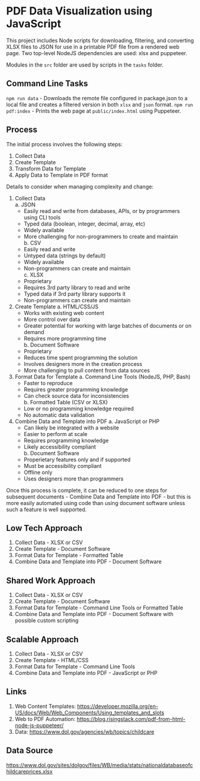 # PDF Data Visualization using JavaScript

This project includes Node scripts for downloading, filtering, and converting XLSX files to JSON for use in a printable PDF file from a rendered web page. Two top-level NodeJS dependencies are used: xlsx and puppeteer.

Modules in the `src` folder are used by scripts in the `tasks` folder.

## Command Line Tasks

`npm run data` - Downloads the remote file configured in package.json to a local file and creates a filtered version in both `xlsx` and `json` format.
`npm run pdf:index` - Prints the web page at `public/index.html` using Puppeteer.

## Process

The initial process involves the following steps:

1. Collect Data
2. Create Template
3. Transform Data for Template
4. Apply Data to Template in PDF format

Details to consider when managing complexity and change:

1. Collect Data  
   a. JSON  
      - Easily read and write from databases, APIs, or by programmers using CLI tools  
      - Typed data (boolean, integer, decimal, array, etc)  
      - Widely available  
      - More challenging for non-programmers to create and maintain  
   b. CSV
      - Easily read and write  
      - Untyped data (strings by default)  
      - Widely available  
      - Non-programmers can create and maintain  
   c. XLSX
      - Proprietary  
      - Requires 3rd party library to read and write  
      - Typed data if 3rd party library supports it  
      - Non-programmers can create and maintain  
2. Create Template
   a. HTML/CSS/JS
      - Works with existing web content  
      - More control over data
      - Greater potential for working with large batches of documents or on demand  
      - Requires more programming time  
   b. Document Software  
      - Proprietary  
      - Reduces time spent programming the solution  
      - Involves designers more in the creation process  
      - More challenging to pull content from data sources  
3. Format Data for Template
   a. Command Line Tools (NodeJS, PHP, Bash)
      - Faster to reproduce  
      - Requires greater programming knowledge  
      - Can check source data for inconsistencies  
   b. Formatted Table (CSV or XLSX)
      - Low or no programming knowledge required  
      - No automatic data validation  
4. Combine Data and Template into PDF
   a. JavaScript or PHP
      - Can likely be integrated with a website  
      - Easier to perform at scale  
      - Requires programming knowledge  
      - Likely accessibility compliant  
   b. Document Software
      - Properietary features only and if supported  
      - Must be accessibility compliant  
      - Offline only  
      - Uses designers more than programmers  

Once this process is complete, it can be reduced to one steps for subsequent documents - Combine Data and Template into PDF - but this is more easily automated using code than using document software unless such a feature is well supported.

## Low Tech Approach

1. Collect Data - XLSX or CSV
2. Create Template - Document Software
3. Format Data for Template - Formatted Table
4. Combine Data and Template into PDF - Document Software

## Shared Work Approach

1. Collect Data - XLSX or CSV
2. Create Template - Document Software
3. Format Data for Template - Command Line Tools or Formatted Table
4. Combine Data and Template into PDF - Document Software with possible custom scripting

## Scalable Approach

1. Collect Data - XLSX or CSV
2. Create Template - HTML/CSS
3. Format Data for Template - Command Line Tools
4. Combine Data and Template into PDF - JavaScript or PHP

## Links

1. Web Content Templates: https://developer.mozilla.org/en-US/docs/Web/Web_Components/Using_templates_and_slots
2. Web to PDF Automation: https://blog.risingstack.com/pdf-from-html-node-js-puppeteer/
3. Data: https://www.dol.gov/agencies/wb/topics/childcare

## Data Source

https://www.dol.gov/sites/dolgov/files/WB/media/stats/nationaldatabaseofchildcareprices.xlsx